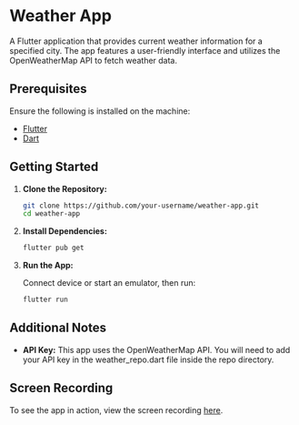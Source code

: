 # Weather App

A Flutter application that provides current weather information for a specified city. The app features a user-friendly interface and utilizes the OpenWeatherMap API to fetch weather data.

## Prerequisites

Ensure the following is installed on the machine:

- [Flutter](https://flutter.dev/docs/get-started/install)
- [Dart](https://dart.dev/get-dart) 

## Getting Started

1. **Clone the Repository:**

    ```bash
    git clone https://github.com/your-username/weather-app.git
    cd weather-app
    ```

2. **Install Dependencies:**

    ```bash
    flutter pub get
    ```

3. **Run the App:**

    Connect device or start an emulator, then run:

    ```bash
    flutter run
    ```

## Additional Notes

- **API Key:**
  This app uses the OpenWeatherMap API. You will need to add your API key in the weather_repo.dart file inside the repo directory.

## Screen Recording

To see the app in action, view the screen recording [here](https://drive.google.com/file/d/1T-7wrJr0N7CgRBXxZUeuT075OS-M6gt5/view?usp=sharing).
